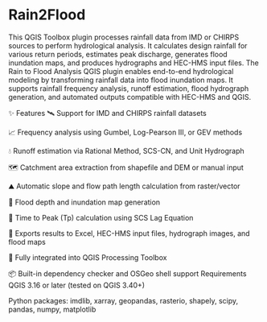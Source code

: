 # Rain2Flood
This QGIS Toolbox plugin processes rainfall data from IMD or CHIRPS sources to perform hydrological analysis. It calculates design rainfall for various return periods, estimates peak discharge, generates flood inundation maps, and produces hydrographs and HEC-HMS input files.
The Rain to Flood Analysis QGIS plugin enables end-to-end hydrological modeling by transforming rainfall data into flood inundation maps. It supports rainfall frequency analysis, runoff estimation, flood hydrograph generation, and automated outputs compatible with HEC-HMS and QGIS.

✨ Features
🛰️ Support for IMD and CHIRPS rainfall datasets

📈 Frequency analysis using Gumbel, Log-Pearson III, or GEV methods

💧 Runoff estimation via Rational Method, SCS-CN, and Unit Hydrograph

🗺️ Catchment area extraction from shapefile and DEM or manual input

⛰️ Automatic slope and flow path length calculation from raster/vector

🌊 Flood depth and inundation map generation

🧮 Time to Peak (Tp) calculation using SCS Lag Equation

📄 Exports results to Excel, HEC-HMS input files, hydrograph images, and flood maps

🧩 Fully integrated into QGIS Processing Toolbox

📦 Built-in dependency checker and OSGeo shell support
Requirements
QGIS 3.16 or later (tested on QGIS 3.40+)

Python packages: imdlib, xarray, geopandas, rasterio, shapely, scipy, pandas, numpy, matplotlib
